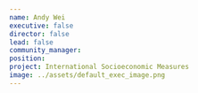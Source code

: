 ```yaml
---
name: Andy Wei
executive: false
director: false
lead: false
community_manager: 
position:  
project: International Socioeconomic Measures
image: ../assets/default_exec_image.png
---
```

